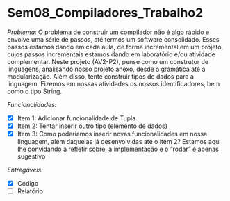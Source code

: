 # Sem08_Compiladores_Trabalho2

*Problema:*
O problema de construir um compilador não é algo rápido e envolve uma série de passos, até termos um software consolidado. Esses passos estamos dando em cada aula, de forma incremental em um projeto, cujos passos incrementais estamos dando em laboratório e/ou atividade complementar. Neste projeto (AV2-P2), pense como um construtor de linguagens, analisando nosso projeto anexo, desde a gramática até a modularização. Além disso, tente construir tipos de dados para a linguagem. Fizemos em nossas atividades os nossos identificadores, bem como o tipo String.

*Funcionalidades:*

- [X] Item 1: Adicionar funcionalidade de Tupla
- [X] Item 2: Tentar inserir outro tipo (elemento de dados)
- [X] Item 3: Como poderíamos inserir novas funcionalidades em nossa linguagem, além daquelas já desenvolvidas até o item 2? Estamos aqui lhe convidando a refletir sobre, a implementação e o “rodar” é apenas sugestivo

*Entregáveis:*

- [X] Código
- [ ] Relatório

